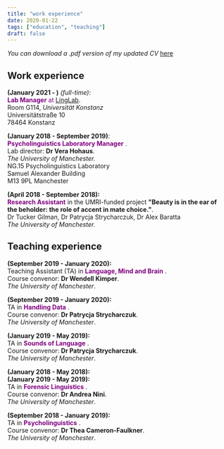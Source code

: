 ```yaml
---
title: "work experience"
date: 2020-01-22
tags: ["education", "teaching"]
draft: false
---
```


_You can download a .pdf version of my updated CV_ [here](https://www.icloud.com/iclouddrive/0IDZtLDAGm9bKNsRSwZpz2jXg#CV_New)

## Work experience

__(January 2021 - )__ *(full-time)*:  
<span style="color:purple"> **Lab Manager** at [LingLab](https://www.ling.uni-konstanz.de/en/research/laboratories/)</span>.  
Room G114, *Universität Konstanz*  
Universitätstraße 10  
78464 Konstanz  

__(January 2018 - September 2019)__:  
<span style="color:purple"> **Psycholinguistics Laboratory Manager** </span>.  
Lab director: __Dr Vera Hohaus__.  
*The University of Manchester.*   
NG.15 Psycholinguistics Laboratory  
Samuel Alexander Building  
M13 9PL Manchester  

__(April 2018 - September 2018):__  
<span style="color:purple"> **Research Assistant** </span> in the UMRI-funded project __"Beauty is in the ear of__  
__the beholder: the role of accent in mate choice."__.  
Dr Tucker Gilman, Dr Patrycja Strycharczuk, Dr Alex Baratta  
*The University of Manchester.*   

## Teaching experience

__(September 2019 - January 2020):__  
Teaching Assistant (TA) in <span style="color:purple"> **Language, Mind and Brain** </span>.  
Course convenor: __Dr Wendell Kimper__.  
*The University of Manchester*. 
    
__(September 2019 - January 2020):__  
TA in <span style="color:purple"> **Handling Data** </span>.  
Course convenor: __Dr Patrycja Strycharczuk__.  
*The University of Manchester*. 

__(January 2019 - May 2019):__  
TA in <span style="color:purple"> **Sounds of Language** </span>.  
Course convenor: __Dr Patrycja Strycharczuk__.  
*The University of Manchester*. 
    
__(January 2018 - May 2018):__  
__(January 2019 - May 2019):__  
TA in <span style="color:purple"> **Forensic Linguistics** </span>.  
Course convenor: __Dr Andrea Nini__.  
*The University of Manchester*. 

__(September 2018 - January 2019):__  
TA in <span style="color:purple"> **Psycholinguistics** </span>.  
Course convenor: __Dr Thea Cameron-Faulkner__.  
*The University of Manchester*. 

